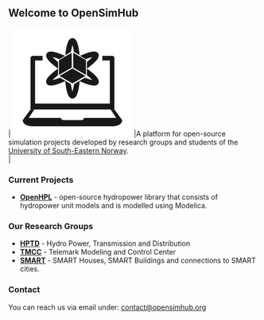 ## Welcome to OpenSimHub

| ![Logo](logo.svg) |A platform for open-source simulation projects developed by research groups and students of the [University of South-Eastern Norway](https://www.usn.no).<br>|


### Current Projects
- **[OpenHPL](https://openhpl.opensimhub.org)** - open-source hydropower library that consists of hydropower unit models and is modelled using Modelica.

### Our Research Groups

- **[HPTD](https://www.usn.no/english/research/our-research/technology/hydro-power-transmission-and-distribution/)** - Hydro Power, Transmission and Distribution
- **[TMCC](https://www.usn.no/english/research/our-research/technology/telemark-modeling-and-control-center/)** - Telemark Modeling and Control Center
- **[SMART](https://www.usn.no/english/research/our-research/technology/smart/)** - SMART Houses, SMART Buildings and connections to SMART cities.

### Contact

You can reach us via email under: [contact@opensimhub.org](mailto:contact@opensimhub.org)
